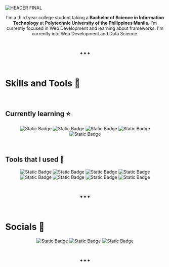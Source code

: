 ![HEADER FINAL](https://github.com/reg13-chu/reg13-chu/assets/75598819/298ce10f-3778-4dcf-aae5-21c0a06ef7bf)


<p align="center">
I'm a third year college student taking a <strong>Bachelor of Science in Information Technology</strong> at <strong>Polytechnic University of the Philippines Manila</strong>.
I'm currently focused in Web Development and learning about frameworks. I'm currently into Web Development and Data Science.
</p>

<br>
<p align="center">✦✦✦</p>
<br>

<h1> Skills and Tools 💜</h1>
<br>
<h2>Currently learning ⭐</h2>
<p align="center">
  <img alt="Static Badge" src="https://img.shields.io/badge/Java-purple?logoColor=white">
  <img alt="Static Badge" src="https://img.shields.io/badge/HTML5-%23E34F26?logo=html5&logoColor=white">
  <img alt="Static Badge" src="https://img.shields.io/badge/CSS3-%231572B6?logo=css3&logoColor=white">
  <img alt="Static Badge" src="https://img.shields.io/badge/JavaScript-%23948305?logo=javascript&logoColor=white">
<!--  <img alt="Static Badge" src="https://img.shields.io/badge/Tailwind-%2306b6d4?logo=react&logoColor=white"> -->
  <img alt="Static Badge" src="https://img.shields.io/badge/C-%23557191?logo=c&logoColor=white">
 <!-- <img alt="Static Badge" src="https://img.shields.io/badge/React-%23059dc7?logo=react&logoColor=white"> -->
</p>
<br>
<h2>Tools that I used 🌙</h2>
<p align="center">
  <img alt="Static Badge" src="https://img.shields.io/badge/Brave-%23FB542B?logo=brave&logoColor=%23ffffff">
  <img alt="Static Badge" src="https://img.shields.io/badge/VS%20Code-%23007ACC?logo=visualstudiocode">
  <img alt="Static Badge" src="https://img.shields.io/badge/Git-%23F05032?logo=git&logoColor=%23ffffff">
  <img alt="Static Badge" src="https://img.shields.io/badge/IntelliJ-gray?logo=intellijidea">
  <img alt="Static Badge" src="https://img.shields.io/badge/Figma-%23F24E1E?logo=figma&logoColor=%23ffffff">
  <img alt="Static Badge" src="https://img.shields.io/badge/GitHub-%23181717?logo=git&logoColor=%23ffffff">
  <img alt="Static Badge" src="https://img.shields.io/badge/Canva-%2300C4CC?logo=canva&logoColor=%23ffffff">
  <img alt="Static Badge" src="https://img.shields.io/badge/Replit-%23F26207?logo=replit&logoColor=%23ffffff">
</p>
<br>
<p align="center">✦✦✦</p>
<br>

<h1>Socials 🦋</h1>
<p align="center">
  <a href="https://www.facebook.com/rs.chu101304"> <img alt="Static Badge" src="https://img.shields.io/badge/Facebook-%231877F2?logo=facebook&logoColor=%23b7d4fa"> </a>
  <a href="https://www.instagram.com/erignesf/"> <img alt="Static Badge" src="https://img.shields.io/badge/Instagram-%23E4405F?logo=instagram&logoColor=white"> </a>
  <a href="https://www.linkedin.com/in/reginesumaylo/"> <img alt="Static Badge" src="https://img.shields.io/badge/LinkedIn-%230A66C2?logo=linkedin&logoColor=white"> </a>
</p>

<br>
<p align="center">✦✦✦</p>
<br>

<!--
<h1>Github Stats ✨</h1>

<p align="center">
  <img src="https://github-readme-stats.vercel.app/api?username=reg13-chu&theme=midnight-purple&show_icons=true&hide_border=true"/>
  <img src="https://github-readme-streak-stats.herokuapp.com?user=reg13-chu&theme=midnight-purple&hide_border=true"/>
  <br>
  (For my motivation)
</p>





[![Spotify recently played](https://spotify-recently-played-readme.vercel.app/api?user=315o6zvjeq5t7stnkanus2b5qayi)](https://open.spotify.com/user/315o6zvjeq5t7stnkanus2b5qayi)
-->

